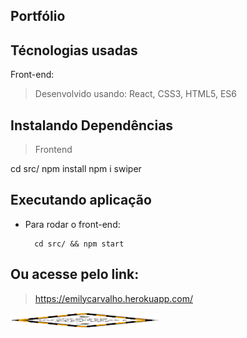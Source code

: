 ## Portfólio
 
## Técnologias usadas

Front-end:

> Desenvolvido usando: React, CSS3, HTML5, ES6


## Instalando Dependências

> Frontend

cd src/
npm install
npm i swiper

##  Executando aplicação
 
    
-   Para rodar o front-end:
    
    ```
      cd src/ && npm start

## Ou acesse pelo link:

> https://emilycarvalho.herokuapp.com/
<p>
    <img src="src/images/giphy.gif" width="240" height="24~ÇJHNHJ     0" frameBorder="0" class="giphy-embed" allowFullScreen />
</p>
